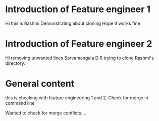 # Introduction of Feature engineer 1
Hi this is Rashmi
Demonstrating about cloning 
Hope it works fine

# Introduction of Feature engineer 2 
Hi removing unwanted lines
Sarvamangala D.R trying to clone Rashmi's directory. 



# General content
this is checking with feature engineering 1 and 2. Check for merge in command line

Wanted to check for merge conflicts....




